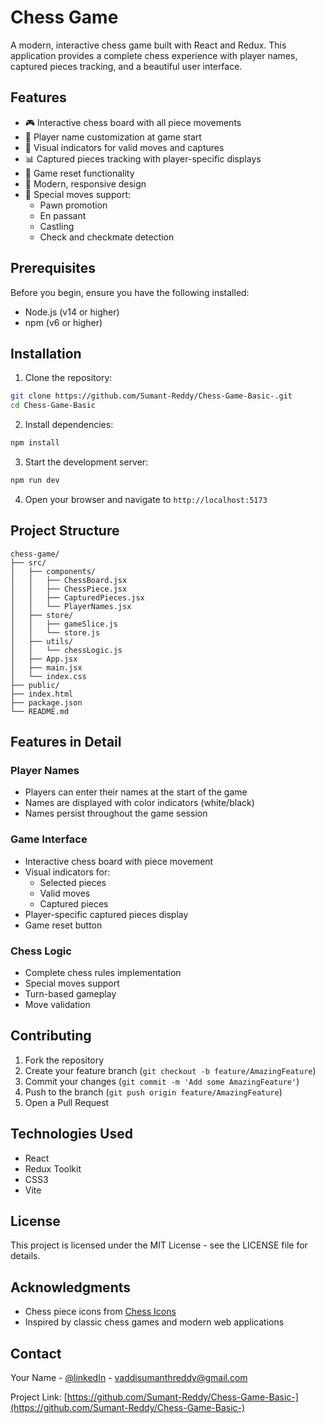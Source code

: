 # Chess Game

A modern, interactive chess game built with React and Redux. This application provides a complete chess experience with player names, captured pieces tracking, and a beautiful user interface.

## Features

- 🎮 Interactive chess board with all piece movements
- 👥 Player name customization at game start
- 🎯 Visual indicators for valid moves and captures
- 📊 Captured pieces tracking with player-specific displays
- 🔄 Game reset functionality
- 🎨 Modern, responsive design
- 🎯 Special moves support:
  - Pawn promotion
  - En passant
  - Castling
  - Check and checkmate detection

## Prerequisites

Before you begin, ensure you have the following installed:
- Node.js (v14 or higher)
- npm (v6 or higher)

## Installation

1. Clone the repository:
```bash
git clone https://github.com/Sumant-Reddy/Chess-Game-Basic-.git
cd Chess-Game-Basic
```

2. Install dependencies:
```bash
npm install
```

3. Start the development server:
```bash
npm run dev
```

4. Open your browser and navigate to `http://localhost:5173`

## Project Structure

```
chess-game/
├── src/
│   ├── components/
│   │   ├── ChessBoard.jsx
│   │   ├── ChessPiece.jsx
│   │   ├── CapturedPieces.jsx
│   │   └── PlayerNames.jsx
│   ├── store/
│   │   ├── gameSlice.js
│   │   └── store.js
│   ├── utils/
│   │   └── chessLogic.js
│   ├── App.jsx
│   ├── main.jsx
│   └── index.css
├── public/
├── index.html
├── package.json
└── README.md
```

## Features in Detail

### Player Names
- Players can enter their names at the start of the game
- Names are displayed with color indicators (white/black)
- Names persist throughout the game session

### Game Interface
- Interactive chess board with piece movement
- Visual indicators for:
  - Selected pieces
  - Valid moves
  - Captured pieces
- Player-specific captured pieces display
- Game reset button

### Chess Logic
- Complete chess rules implementation
- Special moves support
- Turn-based gameplay
- Move validation

## Contributing

1. Fork the repository
2. Create your feature branch (`git checkout -b feature/AmazingFeature`)
3. Commit your changes (`git commit -m 'Add some AmazingFeature'`)
4. Push to the branch (`git push origin feature/AmazingFeature`)
5. Open a Pull Request

## Technologies Used

- React
- Redux Toolkit
- CSS3
- Vite

## License

This project is licensed under the MIT License - see the LICENSE file for details.

## Acknowledgments

- Chess piece icons from [Chess Icons](https://github.com/lichess-org/lila/tree/master/public/piece)
- Inspired by classic chess games and modern web applications

## Contact

Your Name - [@linkedIn](https://www.linkedin.com/in/sumanthreddyvaddi/) - vaddisumanthreddy@gmail.com

Project Link: [https://github.com/Sumant-Reddy/Chess-Game-Basic-](https://github.com/Sumant-Reddy/Chess-Game-Basic-) 
